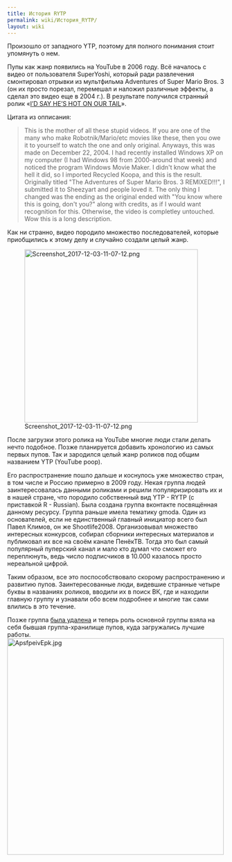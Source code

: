```yaml
---
title: История RYTP
permalink: wiki/История_RYTP/
layout: wiki
---
```


Произошло от западного YTP, поэтому для полного понимания стоит
упомянуть о нем.

Пупы как жанр появились на YouTube в 2006 году. Всё началось с видео от
пользователя SuperYoshi, который ради развлечения смонтировал отрывки из
мультфильма Adventures of Super Mario Bros. 3 (он их просто порезал,
перемешал и наложил различные эффекты, а сделал это видео еще в 2004
г.). В результате получился странный ролик «[I’D SAY HE’S HOT ON OUR
TAIL](https://youtu.be/suSSdHr8sog)».

Цитата из опписания:

> This is the mother of all these stupid videos. If you are one of the
> many who make Robotnik/Mario/etc movies like these, then you owe it to
> yourself to watch the one and only original. Anyways, this was made on
> December 22, 2004. I had recently installed Windows XP on my computer
> (I had Windows 98 from 2000-around that week) and noticed the program
> Windows Movie Maker. I didn't know what the hell it did, so I imported
> Recycled Koopa, and this is the result. Originally titled "The
> Adventures of Super Mario Bros. 3 REMIXED!!!", I submitted it to
> Sheezyart and people loved it. The only thing I changed was the ending
> as the original ended with "You know where this is going, don't you?"
> along with credits, as if I would want recognition for this.
> Otherwise, the video is completley untouched. Wow this is a long
> description.

Как ни странно, видео породило множество последователей, которые
приобщились к этому делу и случайно создали целый жанр.

<figure>
<img src="Screenshot_2017-12-03-11-07-12.png" title="Screenshot_2017-12-03-11-07-12.png" width="400" height="400" alt="Screenshot_2017-12-03-11-07-12.png" /><figcaption aria-hidden="true">Screenshot_2017-12-03-11-07-12.png</figcaption>
</figure>

После загрузки этого ролика на YouTube многие люди стали делать нечто
подобное. Позже планируется добавить хронологию из самых первых пупов.
Так и зародился целый жанр роликов под общим названием YTP (YouTube
poop).

Его распространение пошло дальше и коснулось уже множество стран, в том
числе и Россию примерно в 2009 году. Некая группа людей заинтересовалась
данными роликами и решили популяризировать их и в нашей стране, что
породило собственный вид YTP - RYTP (с приставкой R - Russian). Была
создана группа вконтакте посвящённая данному ресурсу. Группа раньше
имела тематику gmoda. Один из основателей, если не единственный главный
инициатор всего был Павел Климов, он же Shootlife2008. Организовывал
множество интересных конкурсов, собирал сборники интересных материалов и
публиковал их все на своём канале ПенёкТВ. Тогда это был самый
популярный пуперский канал и мало кто думал что сможет его переплюнуть,
ведь число подписчиков в 10.000 казалось просто нереальной цифрой. 

Таким образом, все это поспособствовало скорому распространению и
развитию пупов. Заинтересованные люди, видевшие странные четыре буквы в
названиях роликов, вводили их в поиск ВК, где и находили главную группу
и узнавали обо всем подробнее и многие так сами влились в это течение. 

Позже группа [была
удалена](Удаление_оригинальной_группы_пупов "wikilink") и теперь роль
основной группы взяла на себя бывшая группа-хранилище пупов, куда
загружались лучшие работы. 
<img src="ApsfpeivEpk.jpg" title="fig:ApsfpeivEpk.jpg" width="500" height="500" alt="ApsfpeivEpk.jpg" />
